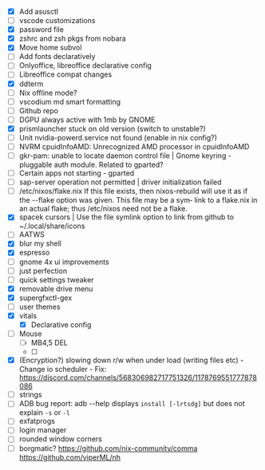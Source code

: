 - [X] Add asusctl
- [ ] vscode customizations
- [X] password file
- [X] zshrc and zsh pkgs from nobara
- [X] Move home subvol
- [ ] Add fonts declaratively
- [ ] Onlyoffice, libreoffice declarative config
- [ ] Libreoffice compat changes
- [X] ddterm
- [ ] Nix offline mode?
- [ ] vscodium md smart formatting 
- [ ] Github repo
- [ ] DGPU always active with 1mb by GNOME
- [X] prismlauncher stuck on old version (switch to unstable?)
- [ ] Unit nvidia-powerd.service not found (enable in nix config?)
- [ ] NVRM cpuidInfoAMD: Unrecognized AMD processor in cpuidInfoAMD
- [ ] gkr-pam: unable to locate daemon control file | Gnome keyring - pluggable auth module. Related to gparted?
- [ ] Certain apps not starting - gparted
- [ ] sap-server operation not permitted | driver initialization failed
- [ ] /etc/nixos/flake.nix
             If this file exists, then nixos-rebuild will use it as
             if the --flake option was given. This file may be a sym‐
             link to a flake.nix in an actual flake; thus /etc/nixos
             need not be a flake.
- [X] spacek cursors | Use the file symlink option to link from github to ~/.local/share/icons
- [ ] AATWS
- [X] blur my shell
- [X] espresso
- [ ] gnome 4x ui improvements
- [ ] just perfection
- [ ] quick settings tweaker
- [X] removable drive menu
- [X] supergfxctl-gex
- [ ] user themes
- [X] vitals
    - [X] Declarative config
- [ ] Mouse
    - [ ] MB4,5 DEL
    - [ ] 
- [X] (Encryption?) slowing down r/w when under load (writing files etc)
        - Change io scheduler
        - Fix: https://discord.com/channels/568306982717751326/1178769551777878086
- [ ] strings
- [ ] ADB bug report: adb --help displays `install [-lrtsdg]` but does not explain `-s` or `-l`
- [ ] exfatprogs
- [ ] login manager 
- [ ] rounded window corners
- [ ] borgmatic?
https://github.com/nix-community/comma
https://github.com/viperML/nh